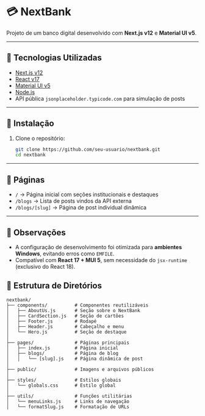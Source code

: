 # 💳 NextBank

Projeto de um banco digital desenvolvido com **Next.js v12** e **Material UI v5**.

---

## 🚀 Tecnologias Utilizadas

- [Next.js v12](https://nextjs.org/)
- [React v17](https://reactjs.org/)
- [Material UI v5](https://mui.com/)
- [Node.js](https://nodejs.org/)
- API pública `jsonplaceholder.typicode.com` para simulação de posts

---

## 🔧 Instalação

1. Clone o repositório:
   ```bash
   git clone https://github.com/seu-usuario/nextbank.git
   cd nextbank

---

## 📄 Páginas

- `/` → Página inicial com seções institucionais e destaques
- `/blogs` → Lista de posts vindos da API externa
- `/blogs/[slug]` → Página de post individual dinâmica

---

## 🧠 Observações
- A configuração de desenvolvimento foi otimizada para **ambientes Windows**, evitando erros como `EMFILE`.
- Compatível com **React 17 + MUI 5**, sem necessidade do `jsx-runtime` (exclusivo do React 18).

## 📁 Estrutura de Diretórios

```plaintext
nextbank/
├── components/          # Componentes reutilizáveis
│   ├── AboutUs.js       # Seção sobre o NextBank
│   ├── CardSection.js   # Seção de cartões
│   ├── Footer.js        # Rodapé
│   ├── Header.js        # Cabeçalho e menu
│   └── Hero.js          # Seção de destaque
│
├── pages/               # Páginas principais
│   ├── index.js         # Página inicial
│   ├── blogs/           # Página de blog
│   │   └── [slug].js    # Página dinâmica de post
│
├── public/              # Imagens e arquivos públicos
│
├── styles/              # Estilos globais
│   └── globals.css      # Estilo global
│
├── utils/               # Funções utilitárias
│   └── menuLinks.js     # Links de navegação
│   └── formatSlug.js    # Formatação de URLs


